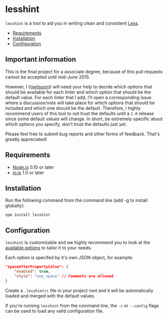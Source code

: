 # lesshint

`lesshint` is a tool to aid you in writing clean and consistent [Less](http://lesscss.org/).

* [Requirements](#requirements)
* [Installation](#installation)
* [Configuration](#configuration)

## Important information
This is the final project for a associate degree, because of this pull requests cannot be accepted until mid-June 2015.

However, I (([jwilsson](https://github.com/jwilsson))) will need your help to decide which options that should be available for each linter
and which option that should be the default value. For each linter that I add, I'll open a corresponding issue where a discussion/vote will 
take place for which options that should be included and which one should be the default. Therefore, I highly recommend users of this tool
to not trust the defaults until a `1.0` release since some default values will change. In short, be extremely specific about which options
you specify, don't trust the defaults just yet.

Please feel free to submit bug reports and other forms of feedback. That's greatly appreciated!

## Requirements
* [Node.js](https://nodejs.org/) 0.10 or later
* [io.js](https://iojs.org/) 1.0 or later

## Installation
Run the following command from the command line (add -g to install globally):

```
npm install lesshint
```

## Configuration
`lesshint` is customizable and we highly recommend you to look at the [available options](lib/linters/README.md) to tailor it to your needs.

Each option is specifed by it's own JSON object, for example:

```json
"spaceAfterPropertyColon": {
    "enabled": true,
    "style": "one_space" // Comments are allowed
}
```

Create a `.lesshintrc` file in your project root and it will be automatically loaded and merged with the default values.

If you're running `lesshint` from the command line, the `-c` or `--config` flags can be used to load any valid configuration file.
